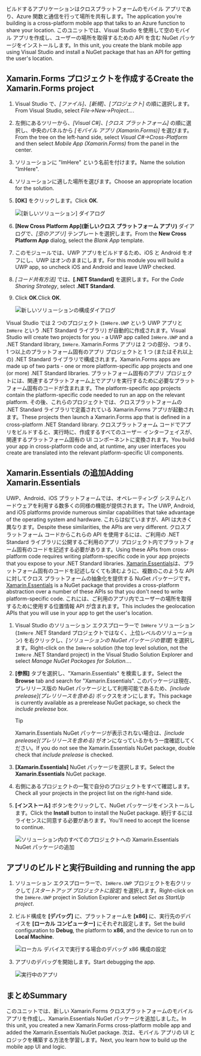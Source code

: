 <span data-ttu-id="748e7-101">ビルドするアプリケーションはクロスプラットフォームのモバイル アプリであり、Azure 関数と通信を行って場所を共有します。</span><span class="sxs-lookup"><span data-stu-id="748e7-101">The application you're building is a cross-platform mobile app that talks to an Azure function to share your location.</span></span> <span data-ttu-id="748e7-102">このユニットでは、Visual Studio を使用して空のモバイル アプリを作成し、ユーザーの場所を取得するための API を含む NuGet パッケージをインストールします。</span><span class="sxs-lookup"><span data-stu-id="748e7-102">In this unit, you create the blank mobile app using Visual Studio and install a NuGet package that has an API for getting the user's location.</span></span>

## <a name="create-the-xamarinforms-project"></a><span data-ttu-id="748e7-103">Xamarin.Forms プロジェクトを作成する</span><span class="sxs-lookup"><span data-stu-id="748e7-103">Create the Xamarin.Forms project</span></span>

1. <span data-ttu-id="748e7-104">Visual Studio で、*[ファイル]、[新規]、[プロジェクト]* の順に選択します。</span><span class="sxs-lookup"><span data-stu-id="748e7-104">From Visual Studio, select *File->New->Project...*.</span></span>

1. <span data-ttu-id="748e7-105">左側にあるツリーから、*[Visual C#]、[クロス プラットフォーム]* の順に選択し、中央のパネルから *[モバイル アプリ (Xamarin.Forms)]* を選びます。</span><span class="sxs-lookup"><span data-stu-id="748e7-105">From the tree on the left-hand side, select *Visual C#->Cross-Platform* and then select *Mobile App (Xamarin.Forms)* from the panel in the center.</span></span>

1. <span data-ttu-id="748e7-106">ソリューションに "ImHere" という名前を付けます。</span><span class="sxs-lookup"><span data-stu-id="748e7-106">Name the solution "ImHere".</span></span>

1. <span data-ttu-id="748e7-107">ソリューションに適した場所を選びます。</span><span class="sxs-lookup"><span data-stu-id="748e7-107">Choose an appropriate location for the solution.</span></span>

1. <span data-ttu-id="748e7-108">**[OK]** をクリックします。</span><span class="sxs-lookup"><span data-stu-id="748e7-108">Click **OK**.</span></span>

    ![[新しいソリューション] ダイアログ](../media/2-new-solution-dialog.png)

1. <span data-ttu-id="748e7-110">**[New Cross Platform App]\(新しいクロス プラットフォーム アプリ\)** ダイアログで、*[空のアプリ]* テンプレートを選択します。</span><span class="sxs-lookup"><span data-stu-id="748e7-110">From the **New Cross Platform App** dialog, select the *Blank App* template.</span></span>

1. <span data-ttu-id="748e7-111">このモジュールでは、UWP アプリをビルドするため、iOS と Android をオフにし、UWP はオンのままにします。</span><span class="sxs-lookup"><span data-stu-id="748e7-111">For this module you will build a UWP app, so uncheck iOS and Android and leave UWP checked.</span></span>

1. <span data-ttu-id="748e7-112">*[コード共有方法]* では、**[.NET Standard]** を選択します。</span><span class="sxs-lookup"><span data-stu-id="748e7-112">For the *Code Sharing Strategy*, select **.NET Standard**.</span></span>

1. <span data-ttu-id="748e7-113">Click **OK**.</span><span class="sxs-lookup"><span data-stu-id="748e7-113">Click **OK**.</span></span>

    ![新しいソリューションの構成ダイアログ](../media/2-configure-solution-dialog.png)

<span data-ttu-id="748e7-115">Visual Studio では 2 つのプロジェクト (`ImHere.UWP` という UWP アプリと `ImHere` という .NET Standard ライブラリ) が自動的に作成されます。</span><span class="sxs-lookup"><span data-stu-id="748e7-115">Visual Studio will create two projects for you - a UWP app called `ImHere.UWP` and a .NET Standard library, `ImHere`.</span></span> <span data-ttu-id="748e7-116">Xamarin.Forms アプリは 2 つの部分、つまり、1 つ以上のプラットフォーム固有のアプリ プロジェクトと 1 つ (またはそれ以上の) .NET Standard ライブラリで構成されます。</span><span class="sxs-lookup"><span data-stu-id="748e7-116">Xamarin.Forms apps are made up of two parts - one or more platform-specific app projects and one (or more) .NET Standard libraries.</span></span> <span data-ttu-id="748e7-117">プラットフォーム固有のアプリ プロジェクトには、関連するプラットフォーム上でアプリを実行するために必要なプラットフォーム固有のコードが含まれます。</span><span class="sxs-lookup"><span data-stu-id="748e7-117">The platform-specific app projects contain the platform-specific code needed to run an app on the relevant platform.</span></span> <span data-ttu-id="748e7-118">その後、これらのプロジェクトでは、クロスプラットフォームの .NET Standard ライブラリで定義されている Xamarin.Forms アプリが起動されます。</span><span class="sxs-lookup"><span data-stu-id="748e7-118">These projects then launch a Xamarin.Forms app that is defined in a cross-platform .NET Standard library.</span></span> <span data-ttu-id="748e7-119">クロスプラットフォーム コードでアプリをビルドすると、実行時に、作成するすべてのユーザー インターフェイスが、関連するプラットフォーム固有の UI コンポーネントに変換されます。</span><span class="sxs-lookup"><span data-stu-id="748e7-119">You build your app in cross-platform code and, at runtime, any user interfaces you create are translated into the relevant platform-specific UI components.</span></span>

## <a name="adding-xamarinessentials"></a><span data-ttu-id="748e7-120">Xamarin.Essentials の追加</span><span class="sxs-lookup"><span data-stu-id="748e7-120">Adding Xamarin.Essentials</span></span>

<span data-ttu-id="748e7-121">UWP、Android、iOS プラットフォームでは、オペレーティング システムとハードウェアを利用する数多くの同様の機能が提供されます。</span><span class="sxs-lookup"><span data-stu-id="748e7-121">The UWP, Android, and iOS platforms provide numerous similar capabilities that take advantage of the operating system and hardware.</span></span> <span data-ttu-id="748e7-122">これらは似ていますが、API は大きく異なります。</span><span class="sxs-lookup"><span data-stu-id="748e7-122">Despite these similarities, the APIs are very different.</span></span> <span data-ttu-id="748e7-123">クロスプラットフォーム コードからこれらの API を使用するには、ご利用の .NET Standard ライブラリに公開するご利用のアプリ プロジェクト内でプラットフォーム固有のコードを記述する必要があります。</span><span class="sxs-lookup"><span data-stu-id="748e7-123">Using these APIs from cross-platform code requires writing platform-specific code in your app projects that you expose to your .NET Standard libraries.</span></span> <span data-ttu-id="748e7-124">[Xamarin.Essentials](https://docs.microsoft.com/xamarin/essentials/?azure-portal=true)は、プラットフォーム固有のコードを記述しなくても済むように、複数のこのような API に対してクロス プラットフォームの抽象化を提供する NuGet パッケージです。</span><span class="sxs-lookup"><span data-stu-id="748e7-124">[Xamarin.Essentials](https://docs.microsoft.com/xamarin/essentials/?azure-portal=true) is a NuGet package that provides a cross-platform abstraction over a number of these APIs so that you don't need to write platform-specific code.</span></span> <span data-ttu-id="748e7-125">これには、ご利用のアプリ内でユーザーの場所を取得するために使用する位置情報 API が含まれます。</span><span class="sxs-lookup"><span data-stu-id="748e7-125">This includes the geolocation APIs that you will use in your app to get the user's location.</span></span>

1. <span data-ttu-id="748e7-126">Visual Studio のソリューション エクスプローラーで `ImHere` ソリューション (`ImHere` .NET Standard プロジェクトではなく、上位レベルのソリューション) を右クリックし、*[ソリューションの NuGet パッケージの管理]* を選択します。</span><span class="sxs-lookup"><span data-stu-id="748e7-126">Right-click on the `ImHere` solution (the top level solution, not the `ImHere` .NET Standard project) in the Visual Studio Solution Explorer and select *Manage NuGet Packages for Solution...*.</span></span>

1. <span data-ttu-id="748e7-127">**[参照]** タブを選択し、"Xamarin.Essentials" を検索します。</span><span class="sxs-lookup"><span data-stu-id="748e7-127">Select the **Browse** tab and search for "Xamarin.Essentials".</span></span> <span data-ttu-id="748e7-128">このパッケージは現在、プレリリース版の NuGet パッケージとして利用可能であるため、*[include prelease]\(プレリリースを含める\)* ボックスをオンにします。</span><span class="sxs-lookup"><span data-stu-id="748e7-128">This package is currently available as a prerelease NuGet package, so check the *include prelease* box.</span></span>

    > [!TIP]
    > <span data-ttu-id="748e7-129">Xamarin.Essentials NuGet パッケージが表示されない場合は、*[include prelease]\(プレリリースを含める\)* がオンになっているかもう一度確認してください。</span><span class="sxs-lookup"><span data-stu-id="748e7-129">If you do not see the Xamarin.Essentials NuGet package, double check that *include prelease* is checked.</span></span> 

1. <span data-ttu-id="748e7-130">**[Xamarin.Essentials]** NuGet パッケージを選択します。</span><span class="sxs-lookup"><span data-stu-id="748e7-130">Select the **Xamarin.Essentials** NuGet package.</span></span>

1. <span data-ttu-id="748e7-131">右側にあるプロジェクトの一覧で自分のプロジェクトをすべて確認します。</span><span class="sxs-lookup"><span data-stu-id="748e7-131">Check all your projects in the project list on the right-hand side.</span></span>

1. <span data-ttu-id="748e7-132">**[インストール]** ボタンをクリックして、NuGet パッケージをインストールします。</span><span class="sxs-lookup"><span data-stu-id="748e7-132">Click the **Install** button to install the NuGet package.</span></span> <span data-ttu-id="748e7-133">続行するにはライセンスに同意する必要があります。</span><span class="sxs-lookup"><span data-stu-id="748e7-133">You'll need to accept the license to continue.</span></span>

    ![ソリューション内のすべてのプロジェクトへの Xamarin.Essentials NuGet パッケージの追加](../media/2-add-essentials-nuget.png)

## <a name="building-and-running-the-app"></a><span data-ttu-id="748e7-135">アプリのビルドと実行</span><span class="sxs-lookup"><span data-stu-id="748e7-135">Building and running the app</span></span>

1. <span data-ttu-id="748e7-136">ソリューション エクスプローラーで、`ImHere.UWP` プロジェクトを右クリックして *[スタートアップ プロジェクトに設定]* を選択します。</span><span class="sxs-lookup"><span data-stu-id="748e7-136">Right-click on the `ImHere.UWP` project in Solution Explorer and select *Set as StartUp project*.</span></span>

1. <span data-ttu-id="748e7-137">ビルド構成を **[デバッグ]** に、プラットフォームを **[x86]** に、実行先のデバイスを **[ローカル コンピューター]** にそれぞれ設定します。</span><span class="sxs-lookup"><span data-stu-id="748e7-137">Set the build configuration to **Debug**, the platform to **x86**, and the device to run on to **Local Machine**.</span></span>

    ![ローカル デバイスで実行する場合のデバッグ x86 構成の設定](../media/2-debug-configuration.png)

1. <span data-ttu-id="748e7-139">アプリのデバッグを開始します。</span><span class="sxs-lookup"><span data-stu-id="748e7-139">Start debugging the app.</span></span>

    ![実行中のアプリ](../media/2-debuging-app.png)

## <a name="summary"></a><span data-ttu-id="748e7-141">まとめ</span><span class="sxs-lookup"><span data-stu-id="748e7-141">Summary</span></span>

<span data-ttu-id="748e7-142">このユニットでは、新しい Xamarin.Forms クロスプラットフォームのモバイル アプリを作成し、Xamarin.Essentials NuGet パッケージを追加しました。</span><span class="sxs-lookup"><span data-stu-id="748e7-142">In this unit, you created a new Xamarin.Forms cross-platform mobile app and added the Xamarin.Essentials NuGet package.</span></span> <span data-ttu-id="748e7-143">次は、モバイル アプリの UI とロジックを構築する方法を学習します。</span><span class="sxs-lookup"><span data-stu-id="748e7-143">Next, you learn how to build up the mobile app UI and logic.</span></span>
